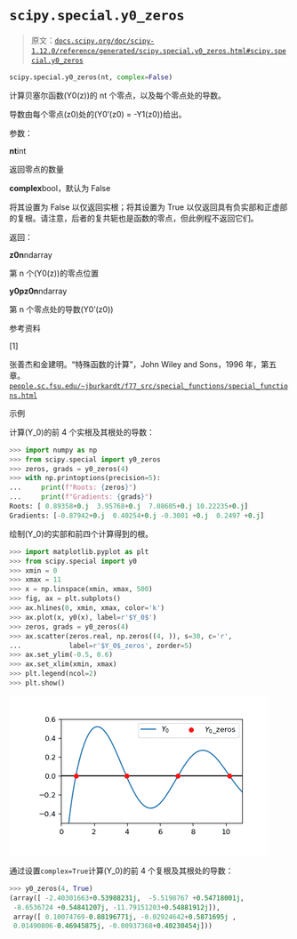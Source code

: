 # `scipy.special.y0_zeros`

> 原文：[`docs.scipy.org/doc/scipy-1.12.0/reference/generated/scipy.special.y0_zeros.html#scipy.special.y0_zeros`](https://docs.scipy.org/doc/scipy-1.12.0/reference/generated/scipy.special.y0_zeros.html#scipy.special.y0_zeros)

```py
scipy.special.y0_zeros(nt, complex=False)
```

计算贝塞尔函数\(Y0(z)\)的 nt 个零点，以及每个零点处的导数。

导数由每个零点\(z0\)处的\(Y0’(z0) = -Y1(z0)\)给出。

参数：

**nt**int

返回零点的数量

**complex**bool，默认为 False

将其设置为 False 以仅返回实根；将其设置为 True 以仅返回具有负实部和正虚部的复根。请注意，后者的复共轭也是函数的零点，但此例程不返回它们。

返回：

**z0n**ndarray

第 n 个\(Y0(z)\)的零点位置

**y0pz0n**ndarray

第 n 个零点处的导数\(Y0’(z0)\)

参考资料

[1]

张善杰和金建明。“特殊函数的计算”，John Wiley and Sons，1996 年，第五章。[`people.sc.fsu.edu/~jburkardt/f77_src/special_functions/special_functions.html`](https://people.sc.fsu.edu/~jburkardt/f77_src/special_functions/special_functions.html)

示例

计算\(Y_0\)的前 4 个实根及其根处的导数：

```py
>>> import numpy as np
>>> from scipy.special import y0_zeros
>>> zeros, grads = y0_zeros(4)
>>> with np.printoptions(precision=5):
...     print(f"Roots: {zeros}")
...     print(f"Gradients: {grads}")
Roots: [ 0.89358+0.j  3.95768+0.j  7.08605+0.j 10.22235+0.j]
Gradients: [-0.87942+0.j  0.40254+0.j -0.3001 +0.j  0.2497 +0.j] 
```

绘制\(Y_0\)的实部和前四个计算得到的根。

```py
>>> import matplotlib.pyplot as plt
>>> from scipy.special import y0
>>> xmin = 0
>>> xmax = 11
>>> x = np.linspace(xmin, xmax, 500)
>>> fig, ax = plt.subplots()
>>> ax.hlines(0, xmin, xmax, color='k')
>>> ax.plot(x, y0(x), label=r'$Y_0$')
>>> zeros, grads = y0_zeros(4)
>>> ax.scatter(zeros.real, np.zeros((4, )), s=30, c='r',
...            label=r'$Y_0$_zeros', zorder=5)
>>> ax.set_ylim(-0.5, 0.6)
>>> ax.set_xlim(xmin, xmax)
>>> plt.legend(ncol=2)
>>> plt.show() 
```

![../../_images/scipy-special-y0_zeros-1_00_00.png](img/49b589397e756daebfeccc880b1f8988.png)

通过设置`complex=True`计算\(Y_0\)的前 4 个复根及其根处的导数：

```py
>>> y0_zeros(4, True)
(array([ -2.40301663+0.53988231j,  -5.5198767 +0.54718001j,
 -8.6536724 +0.54841207j, -11.79151203+0.54881912j]),
 array([ 0.10074769-0.88196771j, -0.02924642+0.5871695j ,
 0.01490806-0.46945875j, -0.00937368+0.40230454j])) 
```
